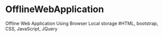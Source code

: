 # OfflineWebApplication
Offline Web Application Using Browser Local storage
#HTML, bootstrap, CSS, JavaScript, JQuery 
